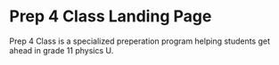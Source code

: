 <h1>Prep 4 Class Landing Page</h1>

<p>
Prep 4 Class is a specialized preperation program helping students get ahead in grade 11 physics U.

</p>